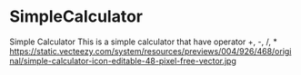 # SimpleCalculator

Simple Calculator
This is a simple calculator that have operator +, -, /, *
https://static.vecteezy.com/system/resources/previews/004/926/468/original/simple-calculator-icon-editable-48-pixel-free-vector.jpg
